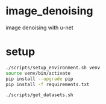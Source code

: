 # image_denoising
image denoising with u-net

# setup
```bash
./scripts/setup_environment.sh venv
source venv/bin/activate
pip install --upgrade pip
pip install -f requirements.txt

./scripts/get_datasets.sh
```
